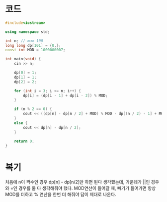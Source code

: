 # 코드
```c++
#include<iostream>

using namespace std;

int n; // max 100
long long dp[101] = {0,};
const int MOD = 1000000007;

int main(void) {
	cin >> n;

	dp[0] = 1;
	dp[1] = 1;
	dp[2] = 2;

	for (int i = 3; i <= n; i++) {
		dp[i] = (dp[i - 1] + dp[i - 2]) % MOD;
	}

	if (n % 2 == 0) {
		cout << ((dp[n] - dp[n / 2] + MOD) % MOD - dp[(n / 2) - 1] + MOD) % MOD;
	}
	else {
		cout << dp[n] - dp[n / 2];
	}

	return 0;
}
```
# 복기
처음에 n이 짝수인 경우 dp[n] - dp[n/2]만 하면 된다 생각했는데, 가운데가 ||인 경우와 =인 경우를 둘 다 생각해줘야 했다.
MOD연산이 들어갈 때, 빼기가 들어가면 항상 MOD를 더하고  % 연산을 한번 더 해줘야 답이 제대로 나온다.